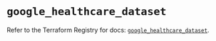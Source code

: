 # `google_healthcare_dataset`

Refer to the Terraform Registry for docs: [`google_healthcare_dataset`](https://registry.terraform.io/providers/hashicorp/google-beta/6.38.0/docs/resources/google_healthcare_dataset).
